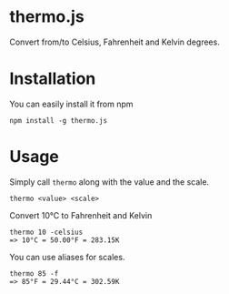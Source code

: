 # thermo.js
Convert from/to Celsius, Fahrenheit and Kelvin degrees.

# Installation
You can easily install it from npm

```
npm install -g thermo.js
```

# Usage
Simply call `thermo` along with the value and the scale.

```
thermo <value> <scale>
```

Convert 10°C to Fahrenheit and Kelvin
```
thermo 10 -celsius
=> 10°C = 50.00°F = 283.15K
```

You can use aliases for scales.
```
thermo 85 -f
=> 85°F = 29.44°C = 302.59K
```

